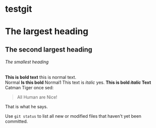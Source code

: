# testgit
# The largest heading
## The second largest heading
###### The smallest heading
**This is bold text** this is normal text.  
Normal __Is this bold__ Normal1
This text is _italic_ yes.
**This is bold _italic_ Text**
Catman Tiger once sed:
> All Human are Nice!
> 
That is what he says.

Use `git status` to list all new or modified files that haven't yet been committed.
